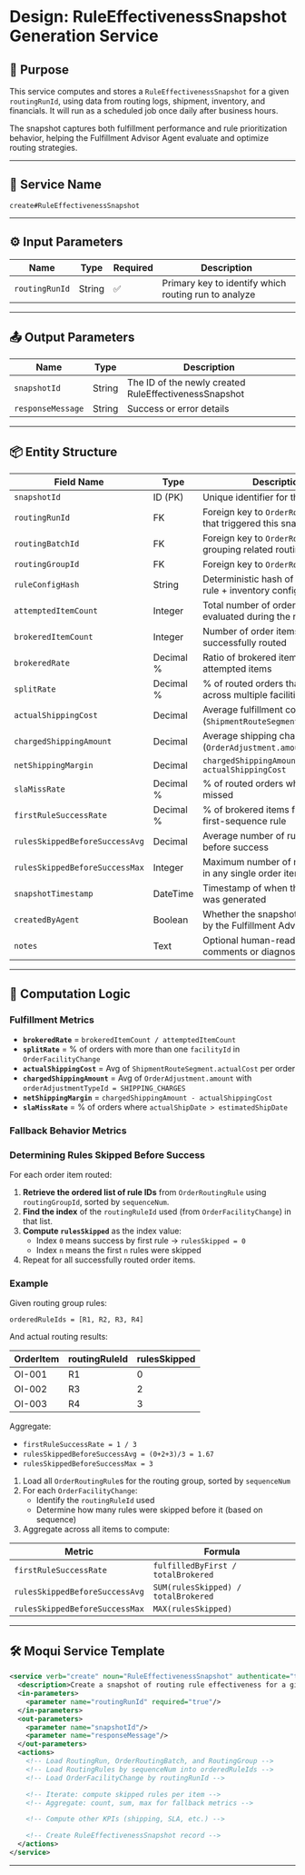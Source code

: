 # Design: RuleEffectivenessSnapshot Generation Service

## 🎯 Purpose

This service computes and stores a `RuleEffectivenessSnapshot` for a given `routingRunId`, using data from routing logs, shipment, inventory, and financials. It will run as a scheduled job once daily after business hours.

The snapshot captures both fulfillment performance and rule prioritization behavior, helping the Fulfillment Advisor Agent evaluate and optimize routing strategies.

---

## 📛 Service Name

```
create#RuleEffectivenessSnapshot
```

---

## ⚙️ Input Parameters

| Name | Type | Required | Description |
|------|------|----------|-------------|
| `routingRunId` | String | ✅ | Primary key to identify which routing run to analyze |

---

## 📤 Output Parameters

| Name | Type | Description |
|------|------|-------------|
| `snapshotId` | String | The ID of the newly created RuleEffectivenessSnapshot |
| `responseMessage` | String | Success or error details |

---

## 📦 Entity Structure

| Field Name                    | Type      | Description |
|-------------------------------|-----------|-------------|
| `snapshotId`                  | ID (PK)   | Unique identifier for the snapshot |
| `routingRunId`                | FK        | Foreign key to `OrderRoutingRun` that triggered this snapshot |
| `routingBatchId`              | FK        | Foreign key to `OrderRoutingBatch`, grouping related routing runs |
| `routingGroupId`              | FK        | Foreign key to `OrderRoutingGroup` |
| `ruleConfigHash`              | String    | Deterministic hash of the routing rule + inventory configuration |
| `attemptedItemCount`          | Integer   | Total number of order items evaluated during the routing run |
| `brokeredItemCount`           | Integer   | Number of order items that were successfully routed |
| `brokeredRate`                | Decimal % | Ratio of brokered items to attempted items |
| `splitRate`                   | Decimal % | % of routed orders that were split across multiple facilities |
| `actualShippingCost`          | Decimal   | Average fulfillment cost per order (`ShipmentRouteSegment.actualCost`) |
| `chargedShippingAmount`       | Decimal   | Average shipping charge per order (`OrderAdjustment.amount`) |
| `netShippingMargin`           | Decimal   | `chargedShippingAmount - actualShippingCost` |
| `slaMissRate`                 | Decimal % | % of routed orders where SLA was missed |
| `firstRuleSuccessRate`        | Decimal % | % of brokered items fulfilled by the first-sequence rule |
| `rulesSkippedBeforeSuccessAvg`| Decimal   | Average number of rules skipped before success |
| `rulesSkippedBeforeSuccessMax`| Integer   | Maximum number of rules skipped in any single order item |
| `snapshotTimestamp`           | DateTime  | Timestamp of when the snapshot was generated |
| `createdByAgent`              | Boolean   | Whether the snapshot was created by the Fulfillment Advisor |
| `notes`                       | Text      | Optional human-readable comments or diagnostics |

---

## 🧮 Computation Logic

### Fulfillment Metrics

- **`brokeredRate`** = `brokeredItemCount / attemptedItemCount`
- **`splitRate`** = % of orders with more than one `facilityId` in `OrderFacilityChange`
- **`actualShippingCost`** = Avg of `ShipmentRouteSegment.actualCost` per order
- **`chargedShippingAmount`** = Avg of `OrderAdjustment.amount` with `orderAdjustmentTypeId = SHIPPING_CHARGES`
- **`netShippingMargin`** = `chargedShippingAmount - actualShippingCost`
- **`slaMissRate`** = % of orders where `actualShipDate > estimatedShipDate`

### Fallback Behavior Metrics
### Determining Rules Skipped Before Success

For each order item routed:

1. **Retrieve the ordered list of rule IDs** from `OrderRoutingRule` using `routingGroupId`, sorted by `sequenceNum`.
2. **Find the index** of the `routingRuleId` used (from `OrderFacilityChange`) in that list.
3. **Compute `rulesSkipped`** as the index value:
   - Index `0` means success by first rule → `rulesSkipped = 0`
   - Index `n` means the first `n` rules were skipped
4. Repeat for all successfully routed order items.

### Example

Given routing group rules:

```
orderedRuleIds = [R1, R2, R3, R4]
```

And actual routing results:

| OrderItem | routingRuleId | rulesSkipped |
|-----------|----------------|--------------|
| OI-001    | R1             | 0            |
| OI-002    | R3             | 2            |
| OI-003    | R4             | 3            |

Aggregate:

- `firstRuleSuccessRate = 1 / 3`
- `rulesSkippedBeforeSuccessAvg = (0+2+3)/3 = 1.67`
- `rulesSkippedBeforeSuccessMax = 3`


1. Load all `OrderRoutingRule`s for the routing group, sorted by `sequenceNum`
2. For each `OrderFacilityChange`:
   - Identify the `routingRuleId` used
   - Determine how many rules were skipped before it (based on sequence)
3. Aggregate across all items to compute:

| Metric | Formula |
|--------|---------|
| `firstRuleSuccessRate` | `fulfilledByFirst / totalBrokered` |
| `rulesSkippedBeforeSuccessAvg` | `SUM(rulesSkipped) / totalBrokered` |
| `rulesSkippedBeforeSuccessMax` | `MAX(rulesSkipped)` |

---

## 🛠 Moqui Service Template

```xml
<service verb="create" noun="RuleEffectivenessSnapshot" authenticate="true" require-new-transaction="true">
  <description>Create a snapshot of routing rule effectiveness for a given routingRunId</description>
  <in-parameters>
    <parameter name="routingRunId" required="true"/>
  </in-parameters>
  <out-parameters>
    <parameter name="snapshotId"/>
    <parameter name="responseMessage"/>
  </out-parameters>
  <actions>
    <!-- Load RoutingRun, OrderRoutingBatch, and RoutingGroup -->
    <!-- Load RoutingRules by sequenceNum into orderedRuleIds -->
    <!-- Load OrderFacilityChange by routingRunId -->

    <!-- Iterate: compute skipped rules per item -->
    <!-- Aggregate: count, sum, max for fallback metrics -->

    <!-- Compute other KPIs (shipping, SLA, etc.) -->

    <!-- Create RuleEffectivenessSnapshot record -->
  </actions>
</service>
```

---
